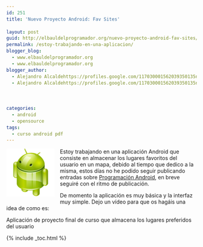 ```yaml
---
id: 251
title: 'Nuevo Proyecto Android: Fav Sites'

layout: post
guid: http://elbauldelprogramador.org/nuevo-proyecto-android-fav-sites/
permalink: /estoy-trabajando-en-una-aplicacion/
blogger_blog:
  - www.elbauldelprogramador.org
  - www.elbauldelprogramador.org
blogger_author:
  - Alejandro Alcaldehttps://profiles.google.com/117030001562039350135noreply@blogger.com
  - Alejandro Alcaldehttps://profiles.google.com/117030001562039350135noreply@blogger.com

  
  
categories:
  - android
  - opensource
tags:
  - curso android pdf
---
```

<img border="0" src="/images/2013/07/iconoAndroid.png" style="clear:left; float:left;margin-right:1em; margin-bottom:1em" />

Estoy trabajando en una aplicación Android que consiste en almacenar los lugares favoritos del usuario en un mapa, debido al tiempo que dedico a la misma, estos días no he podido seguir publicando entradas sobre [Programación Android][1], en breve seguiré con el ritmo de publicación.

De momento la aplicación es muy básica y la interfaz muy simple. Dejo un vídeo para que os hagáis una idea de como es:

  
<!--more-->

<p style="text-align: center;">
</p>

Aplicación de proyecto final de curso que almacena los lugares preferidos del usuario



 [1]: /guia-de-desarrollo-android

{% include _toc.html %}
